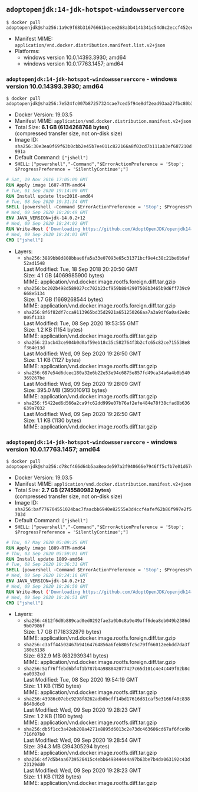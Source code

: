 ## `adoptopenjdk:14-jdk-hotspot-windowsservercore`

```console
$ docker pull adoptopenjdk@sha256:1a9c9f68b31676661becee268a3b414b341c54d8c2eccf452ee64470b5b890c3
```

-	Manifest MIME: `application/vnd.docker.distribution.manifest.list.v2+json`
-	Platforms:
	-	windows version 10.0.14393.3930; amd64
	-	windows version 10.0.17763.1457; amd64

### `adoptopenjdk:14-jdk-hotspot-windowsservercore` - windows version 10.0.14393.3930; amd64

```console
$ docker pull adoptopenjdk@sha256:7e524fc007b87257324cae7ced5f94e8df2ead93aa27fbc80b390802f52b195e
```

-	Docker Version: 19.03.5
-	Manifest MIME: `application/vnd.docker.distribution.manifest.v2+json`
-	Total Size: **6.1 GB (6134268768 bytes)**  
	(compressed transfer size, not on-disk size)
-	Image ID: `sha256:30e3ea0f69f63b0cbb2e45b7ee011c822166a8f03cd7b111ab3ef687210d991a`
-	Default Command: `["jshell"]`
-	`SHELL`: `["powershell","-Command","$ErrorActionPreference = 'Stop'; $ProgressPreference = 'SilentlyContinue';"]`

```dockerfile
# Sat, 19 Nov 2016 17:05:00 GMT
RUN Apply image 1607-RTM-amd64
# Tue, 01 Sep 2020 19:14:00 GMT
RUN Install update ltsc2016-amd64
# Tue, 08 Sep 2020 19:31:34 GMT
SHELL [powershell -Command $ErrorActionPreference = 'Stop'; $ProgressPreference = 'SilentlyContinue';]
# Wed, 09 Sep 2020 18:20:49 GMT
ENV JAVA_VERSION=jdk-14.0.2+12
# Wed, 09 Sep 2020 18:24:02 GMT
RUN Write-Host ('Downloading https://github.com/AdoptOpenJDK/openjdk14-binaries/releases/download/jdk-14.0.2%2B12/OpenJDK14U-jdk_x64_windows_hotspot_14.0.2_12.msi ...');     [Net.ServicePointManager]::SecurityProtocol = [Net.SecurityProtocolType]::Tls12;     wget https://github.com/AdoptOpenJDK/openjdk14-binaries/releases/download/jdk-14.0.2%2B12/OpenJDK14U-jdk_x64_windows_hotspot_14.0.2_12.msi -O 'openjdk.msi';     Write-Host ('Verifying sha256 (9cbd03600e58ad8d2383c15e596396fbdfbc9655ba0019f5bc74c910e4082c7c) ...');     if ((Get-FileHash openjdk.msi -Algorithm sha256).Hash -ne '9cbd03600e58ad8d2383c15e596396fbdfbc9655ba0019f5bc74c910e4082c7c') {             Write-Host 'FAILED!';             exit 1;     };         New-Item -ItemType Directory -Path C:\temp | Out-Null;         Write-Host 'Installing using MSI ...';     Start-Process -FilePath "msiexec.exe" -ArgumentList '/i', 'openjdk.msi', '/L*V', 'C:\temp\OpenJDK.log',     '/quiet', 'ADDLOCAL=FeatureEnvironment,FeatureJarFileRunWith,FeatureJavaHome' -Wait -Passthru;     Remove-Item -Path C:\temp -Recurse | Out-Null;     Write-Host 'Removing openjdk.msi ...';     Remove-Item openjdk.msi -Force
# Wed, 09 Sep 2020 18:24:03 GMT
CMD ["jshell"]
```

-	Layers:
	-	`sha256:3889bb8d808bbae6fa5a33e07093e65c31371bcf9e4c38c21be6b9af52ad1548`  
		Last Modified: Tue, 18 Sep 2018 20:20:50 GMT  
		Size: 4.1 GB (4069985900 bytes)  
		MIME: application/vnd.docker.image.rootfs.foreign.diff.tar.gzip
	-	`sha256:bc202b498d589027cc702b23cf959b8842907508b3465b9d6ff739c9668e5134`  
		Size: 1.7 GB (1669268544 bytes)  
		MIME: application/vnd.docker.image.rootfs.foreign.diff.tar.gzip
	-	`sha256:8f6f82df7cca9113965bd35d2921a651250266aa7a3a9df6a0a42e8c005f1333`  
		Last Modified: Tue, 08 Sep 2020 19:53:55 GMT  
		Size: 1.2 KB (1154 bytes)  
		MIME: application/vnd.docker.image.rootfs.diff.tar.gzip
	-	`sha256:23acb43ce904b0d0af59eb18c35c582764f3b2cfc65c82ce715538e8f364e13d`  
		Last Modified: Wed, 09 Sep 2020 19:26:50 GMT  
		Size: 1.1 KB (1127 bytes)  
		MIME: application/vnd.docker.image.rootfs.diff.tar.gzip
	-	`sha256:697e54d6dcec180a32e6b22e53e94c6875e857fd49ca34a6a4b0b540369267be`  
		Last Modified: Wed, 09 Sep 2020 19:28:09 GMT  
		Size: 395.0 MB (395010913 bytes)  
		MIME: application/vnd.docker.image.rootfs.diff.tar.gzip
	-	`sha256:f5422ed6d566a2ca9fc62dd999e07b76af2efe484e78f38cfad8b636639a7032`  
		Last Modified: Wed, 09 Sep 2020 19:26:50 GMT  
		Size: 1.1 KB (1130 bytes)  
		MIME: application/vnd.docker.image.rootfs.diff.tar.gzip

### `adoptopenjdk:14-jdk-hotspot-windowsservercore` - windows version 10.0.17763.1457; amd64

```console
$ docker pull adoptopenjdk@sha256:d78cf466d64b5aa8eade597a2f940666e7946ff5cfb7e01d674a565b13fcbfee
```

-	Docker Version: 19.03.5
-	Manifest MIME: `application/vnd.docker.distribution.manifest.v2+json`
-	Total Size: **2.7 GB (2745580982 bytes)**  
	(compressed transfer size, not on-disk size)
-	Image ID: `sha256:baf776704551024bac7faacbb6940e82555e3d4ccf4afef62b86f997e2f5703d`
-	Default Command: `["jshell"]`
-	`SHELL`: `["powershell","-Command","$ErrorActionPreference = 'Stop'; $ProgressPreference = 'SilentlyContinue';"]`

```dockerfile
# Thu, 07 May 2020 05:09:25 GMT
RUN Apply image 1809-RTM-amd64
# Thu, 03 Sep 2020 05:59:01 GMT
RUN Install update 1809-amd64
# Tue, 08 Sep 2020 19:36:31 GMT
SHELL [powershell -Command $ErrorActionPreference = 'Stop'; $ProgressPreference = 'SilentlyContinue';]
# Wed, 09 Sep 2020 18:24:16 GMT
ENV JAVA_VERSION=jdk-14.0.2+12
# Wed, 09 Sep 2020 18:26:50 GMT
RUN Write-Host ('Downloading https://github.com/AdoptOpenJDK/openjdk14-binaries/releases/download/jdk-14.0.2%2B12/OpenJDK14U-jdk_x64_windows_hotspot_14.0.2_12.msi ...');     [Net.ServicePointManager]::SecurityProtocol = [Net.SecurityProtocolType]::Tls12;     wget https://github.com/AdoptOpenJDK/openjdk14-binaries/releases/download/jdk-14.0.2%2B12/OpenJDK14U-jdk_x64_windows_hotspot_14.0.2_12.msi -O 'openjdk.msi';     Write-Host ('Verifying sha256 (9cbd03600e58ad8d2383c15e596396fbdfbc9655ba0019f5bc74c910e4082c7c) ...');     if ((Get-FileHash openjdk.msi -Algorithm sha256).Hash -ne '9cbd03600e58ad8d2383c15e596396fbdfbc9655ba0019f5bc74c910e4082c7c') {             Write-Host 'FAILED!';             exit 1;     };         New-Item -ItemType Directory -Path C:\temp | Out-Null;         Write-Host 'Installing using MSI ...';     Start-Process -FilePath "msiexec.exe" -ArgumentList '/i', 'openjdk.msi', '/L*V', 'C:\temp\OpenJDK.log',     '/quiet', 'ADDLOCAL=FeatureEnvironment,FeatureJarFileRunWith,FeatureJavaHome' -Wait -Passthru;     Remove-Item -Path C:\temp -Recurse | Out-Null;     Write-Host 'Removing openjdk.msi ...';     Remove-Item openjdk.msi -Force
# Wed, 09 Sep 2020 18:26:51 GMT
CMD ["jshell"]
```

-	Layers:
	-	`sha256:4612f6d0b889cad0ed0292fae3a0b0c8a9e49aff6dea8eb049b2386d9b07986f`  
		Size: 1.7 GB (1718332879 bytes)  
		MIME: application/vnd.docker.image.rootfs.foreign.diff.tar.gzip
	-	`sha256:c3aff44502467b94164764856a6feb805fc5c79ff66012eebdd7da3f180e3138`  
		Size: 632.9 MB (632939341 bytes)  
		MIME: application/vnd.docker.image.rootfs.foreign.diff.tar.gzip
	-	`sha256:5af76ffebd6bf4f1b787b4a988842077427c65d101c4e4c449f02b8cea0332cd`  
		Last Modified: Tue, 08 Sep 2020 19:54:19 GMT  
		Size: 1.1 KB (1150 bytes)  
		MIME: application/vnd.docker.image.rootfs.diff.tar.gzip
	-	`sha256:43986c07ebc9298f8262adb0bcff14bd17616d81caf5e3166f40c8388640d6c8`  
		Last Modified: Wed, 09 Sep 2020 19:28:23 GMT  
		Size: 1.2 KB (1190 bytes)  
		MIME: application/vnd.docker.image.rootfs.diff.tar.gzip
	-	`sha256:db5f1cc3a42eb208a4271e8895d6013c2e73dc463606cd67af6fce9b716f07b0`  
		Last Modified: Wed, 09 Sep 2020 19:28:54 GMT  
		Size: 394.3 MB (394305294 bytes)  
		MIME: application/vnd.docker.image.rootfs.diff.tar.gzip
	-	`sha256:4f7d5b4aa6739526415c4ebb649844444a97b63be7b4da063192c43d23129dd0`  
		Last Modified: Wed, 09 Sep 2020 19:28:23 GMT  
		Size: 1.1 KB (1128 bytes)  
		MIME: application/vnd.docker.image.rootfs.diff.tar.gzip
